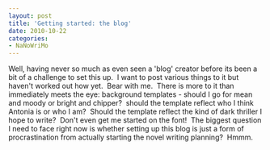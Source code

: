 ```yaml
---
layout: post
title: 'Getting started: the blog'
date: 2010-10-22
categories:
- NaNoWriMo
---
```


Well, having never so much as even seen a 'blog' creator before its been a bit of a challenge to set this up.  I want to post various things to it but haven't worked out how yet.  Bear with me.  There is more to it than immediately meets the eye: background templates - should I go for mean and moody or bright and chipper?  should the template reflect who I think Antonia is or who I am?  Should the template reflect the kind of dark thriller I hope to write?  Don't even get me started on the font!  The biggest question I need to face right now is whether setting up this blog is just a form of procrastination from actually starting the novel writing planning?  Hmmm.
